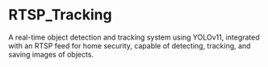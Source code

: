 # RTSP_Tracking

A real-time object detection and tracking system using YOLOv11, integrated with an RTSP feed for home security, capable of detecting, tracking, and saving images of objects.
